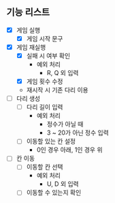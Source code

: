 ## 기능 리스트
- [x] 게임 실행
    - [x] 게임 시작 문구
- [x] 게임 재실행
  - [x] 실패 시 여부 확인
    - 예외 처리
      - R, Q 외 입력
  - [X] 게임 횟수 수정
  - 재시작 시 기존 다리 이용
- [ ] 다리 생성
  - [ ] 다리 길이 입력
    - 예외 처리
      - 정수가 아닐 때
      - 3 ~ 20가 아닌 정수 입력
  - [ ] 이동할 있는 칸 설정
    - 0인 경우 아래, 1인 경우 위
- [ ] 칸 이동
  - [ ] 이동할 칸 선택
    - 예외 처리
      - U, D 외 입력
  - [ ] 이동할 수 있는지 확인
